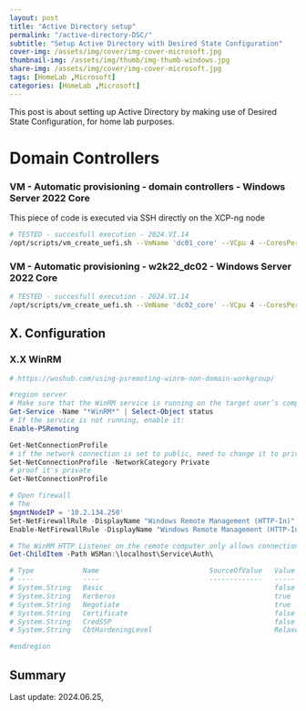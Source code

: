 ```yaml
---
layout: post
title: "Active Directory setup"
permalink: "/active-directory-DSC/"
subtitle: "Setup Active Directory with Desired State Configuration"
cover-img: /assets/img/cover/img-cover-microsoft.jpg
thumbnail-img: /assets/img/thumb/img-thumb-windows.jpg
share-img: /assets/img/cover/img-cover-microsoft.jpg
tags: [HomeLab ,Microsoft]
categories: [HomeLab ,Microsoft]
---
```

This post is about setting up Active Directory by making use of Desired State Configuration, for home lab purposes.

# Domain Controllers

### VM - Automatic provisioning - domain controllers - Windows Server 2022 Core

This piece of code is executed via SSH directly on the XCP-ng node

```bash
# TESTED - succesfull execution - 2024.VI.14
/opt/scripts/vm_create_uefi.sh --VmName 'dc01_core' --VCpu 4 --CoresPerSocket 2 --MemoryGB 2 --DiskGB 32 --ActivationExpiration 90 --TemplateName 'Windows Server 2022 (64-bit)' --IsoName 'w2k22dtc_core_updt_2302_unattended_noprompt.iso' --IsoSRName 'node1_nfs' --NetworkName 'NIC0 - .5.x' --Mac '5E:16:3e:5d:1f:01' --StorageName 'node4_ssd_sdd' --VmDescription 'w2k22_dc01_core'
```

### VM - Automatic provisioning - w2k22_dc02 - Windows Server 2022 Core

```bash
# TESTED - succesfull execution - 2024.VI.14
/opt/scripts/vm_create_uefi.sh --VmName 'dc02_core' --VCpu 4 --CoresPerSocket 2 --MemoryGB 2 --DiskGB 32 --ActivationExpiration 180 --TemplateName 'Windows Server 2022 (64-bit)' --IsoName 'w2k22dtc_core_updt_2302_unattended_noprompt.iso' --IsoSRName 'node1_nfs' --NetworkName 'NIC0 - .5.x' --Mac '5E:16:3e:5d:1f:02' --StorageName 'node4_ssd_sde' --VmDescription 'w2k22_dc02_core'
```

## X. Configuration

### X.X WinRM

```powershell
# https://woshub.com/using-psremoting-winrm-non-domain-workgroup/

#region server
# Make sure that the WinRM service is running on the target user’s computer:
Get-Service -Name "*WinRM*" | Select-Object status
# If the service is not running, enable it:
Enable-PSRemoting

Get-NetConnectionProfile
# if the network connection is set to public, need to change it to private
Set-NetConnectionProfile -NetworkCategory Private
# proof it's private
Get-NetConnectionProfile

# Open firewall
# The
$mgmtNodeIP = '10.2.134.250'
Set-NetFirewallRule -DisplayName "Windows Remote Management (HTTP-In)" -RemoteAddress $mgmtNodeIP
Enable-NetFirewallRule -DisplayName "Windows Remote Management (HTTP-In)"

# The WinRM HTTP Listener on the remote computer only allows connection with Kerberos authentication.
Get-ChildItem -Path WSMan:\localhost\Service\Auth\

# Type            Name                           SourceOfValue   Value
# ----            ----                           -------------   -----
# System.String   Basic                                          false
# System.String   Kerberos                                       true
# System.String   Negotiate                                      true
# System.String   Certificate                                    false
# System.String   CredSSP                                        false
# System.String   CbtHardeningLevel                              Relaxed

#endregion
```

## Summary

Last update: 2024.06.25,
